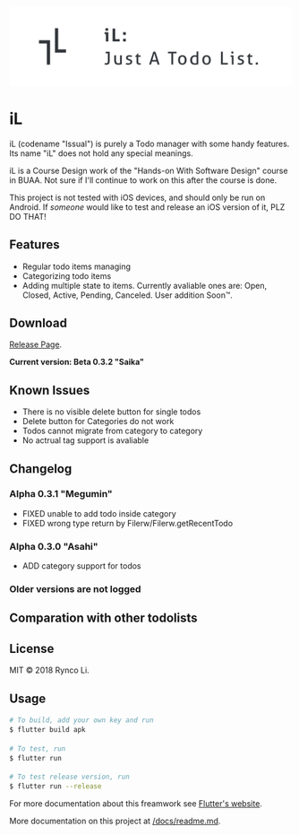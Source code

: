 ![iL Logo](docs/res/iL_header.png)

# iL

iL (codename "Issual") is purely a Todo manager with some handy features. Its
name "iL" does not hold any special meanings.

iL is a Course Design work of the "Hands-on With Software Design" course in
BUAA. Not sure if I'll continue to work on this after the course is done.

This project is not tested with iOS devices, and should only be run on Android.
If _someone_ would like to test and release an iOS version of it, PLZ DO THAT!

## Features

- Regular todo items managing
- Categorizing todo items
- Adding multiple state to items. Currently avaliable ones are: Open, Closed,
  Active, Pending, Canceled. User addition Soon™.

## Download

[Release Page](https://github.com/01010101lzy/issual/releases).

**Current version: Beta 0.3.2 "Saika"**

## Known Issues

- There is no visible delete button for single todos
- Delete button for Categories do not work
- Todos cannot migrate from category to category
- No actrual tag support is avaliable

## Changelog

### Alpha 0.3.1 "Megumin"

- FIXED unable to add todo inside category
- FIXED wrong type return by Filerw/Filerw.getRecentTodo

### Alpha 0.3.0 "Asahi"

- ADD category support for todos

### Older versions are not logged

## Comparation with other todolists

## License

MIT © 2018 Rynco Li.

## Usage

```sh
# To build, add your own key and run
$ flutter build apk

# To test, run
$ flutter run

# To test release version, run
$ flutter run --release
```

For more documentation about this freamwork see [Flutter's website](https://flutter.io).

More documentation on this project at [/docs/readme.md]().
